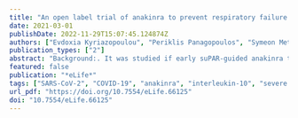 ```yaml
---
title: "An open label trial of anakinra to prevent respiratory failure in COVID-19"
date: 2021-03-01
publishDate: 2022-11-29T15:07:45.124874Z
authors: ["Evdoxia Kyriazopoulou", "Periklis Panagopoulos", "Symeon Metallidis", "George N Dalekos", "Garyphallia Poulakou", "Nikolaos Gatselis", "Eleni Karakike", "Maria Saridaki", "Georgia Loli", "Aggelos Stefos", "Danai Prasianaki", "Sarah Georgiadou", "Olga Tsachouridou", "Vasileios Petrakis", "Konstantinos Tsiakos", "Maria Kosmidou", "Vassiliki Lygoura", "Maria Dareioti", "Haralampos Milionis", "Ilias C Papanikolaou", "Karolina Akinosoglou", "Dimitra-Melia Myrodia", "Areti Gravvani", "Aliki Stamou", "Theologia Gkavogianni", "Konstantina Katrini", "Theodoros Marantos", "Ioannis P Trontzas", "Konstantinos Syrigos", "Loukas Chatzis", "Stamatios Chatzis", "Nikolaos Vechlidis", "Christina Avgoustou", "Stamatios Chalvatzis", "Miltiades Kyprianou", "Jos WM van der Meer", "Jesper Eugen-Olsen", "Mihai G Netea", "Evangelos J Giamarellos-Bourboulis"]
publication_types: ["2"]
abstract: "Background:. It was studied if early suPAR-guided anakinra treatment can prevent severe respiratory failure (SRF) of COVID-19. Methods:. A total of 130 patients with suPAR ≥6 ng/ml were assigned to subcutaneous anakinra 100 mg once daily for 10 days. Primary outcome was SRF incidence by day 14 defined as any respiratory ratio below 150 mmHg necessitating mechanical or non-invasive ventilation. Main secondary outcomes were 30-day mortality and inflammatory mediators; 28-day WHO-CPS was explored. Propensity-matched standard-of care comparators were studied. Results:. 22.3% with anakinra treatment and 59.2% comparators (hazard ratio, 0.30; 95% CI, 0.20–0.46) progressed into SRF; 30-day mortality was 11.5% and 22.3% respectively (hazard ratio 0.49; 95% CI 0.25–0.97). Anakinra was associated with decrease in circulating interleukin (IL)−6, sCD163 and sIL2-R; IL-10/IL-6 ratio on day 7 was inversely associated with SOFA score; patients were allocated to less severe WHO-CPS strata. Conclusions:. Early suPAR-guided anakinra decreased SRF and restored the pro-/anti-inflammatory balance. Funding:. This study was funded by the Hellenic Institute for the Study of Sepsis, Technomar Shipping Inc, Swedish Orphan Biovitrum, and the Horizon 2020 Framework Programme. Clinical trial number:. NCT04357366."
featured: false
publication: "*eLife*"
tags: ["SARS-CoV-2", "COVID-19", "anakinra", "interleukin-10", "severe respiratory failure", "suPAR"]
url_pdf: "https://doi.org/10.7554/eLife.66125"
doi: "10.7554/eLife.66125"
---
```


